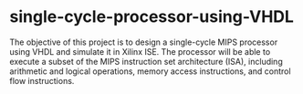 # single-cycle-processor-using-VHDL
The objective of this project is to design a single-cycle MIPS processor using VHDL and simulate it in Xilinx ISE. The processor will be able to execute a subset of the MIPS instruction set architecture (ISA), including arithmetic and logical operations, memory access instructions, and control flow instructions.
